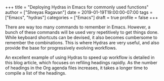 +++
title = "Deploying Hydras in Emacs for commonly used functions"
author = ["Shreyas Ragavan"]
date = 2019-01-19T19:00:00-07:00
tags = ["Emacs", "hydras"]
categories = ["Emacs"]
draft = true
profile = false
+++

There are way too many commands to remember in Emacs. However, a bunch of these commands will be used very repetitively to get things done. While keyboard shortcuts can be devised, it also becomes cumbersome to remember the combinations. This is where Hydras are very useful, and also provide the base for progressively evolving workflows.

An excellent example of using Hydras to speed up workflow is detailed in this blog article, which focuses on refiling headings rapidly. As the number of headings in the Org agenda files increases, it takes a longer time to compile a list of the headings.
